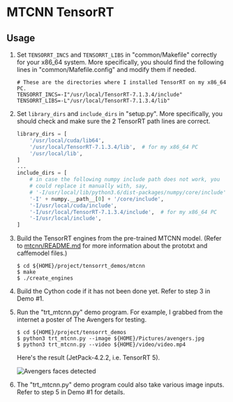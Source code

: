 # MTCNN TensorRT

## Usage

1. Set `TENSORRT_INCS` and `TENSORRT_LIBS` in "common/Makefile" correctly for your x86_64 system. More
   specifically, you should find the following lines in "common/Mafefile.config" and modify them if needed.

   ```
   # These are the directories where I installed TensorRT on my x86_64 PC.
   TENSORRT_INCS=-I"/usr/local/TensorRT-7.1.3.4/include"
   TENSORRT_LIBS=-L"/usr/local/TensorRT-7.1.3.4/lib"
   ```

2. Set `library_dirs` and `include_dirs` in "setup.py". More specifically, you should check and make sure the 2 TensorRT
   path lines are correct.

   ```python
   library_dirs = [
       '/usr/local/cuda/lib64',
       '/usr/local/TensorRT-7.1.3.4/lib',  # for my x86_64 PC
       '/usr/local/lib',
   ]
   ...
   include_dirs = [
       # in case the following numpy include path does not work, you
       # could replace it manually with, say,
       # '-I/usr/local/lib/python3.6/dist-packages/numpy/core/include',
       '-I' + numpy.__path__[0] + '/core/include',
       '-I/usr/local/cuda/include',
       '-I/usr/local/TensorRT-7.1.3.4/include',  # for my x86_64 PC
       '-I/usr/local/include',
   ]
   ```
1. Build the TensorRT engines from the pre-trained MTCNN model.  (Refer to [mtcnn/README.md](https://github.com/jkjung-avt/tensorrt_demos/blob/master/mtcnn/README.md) for more information about the prototxt and caffemodel files.)

   ```shell
   $ cd ${HOME}/project/tensorrt_demos/mtcnn
   $ make
   $ ./create_engines
   ```

2. Build the Cython code if it has not been done yet.  Refer to step 3 in Demo #1.

3. Run the "trt_mtcnn.py" demo program.  For example, I grabbed from the internet a poster of The Avengers for testing.

   ```shell
   $ cd ${HOME}/project/tensorrt_demos
   $ python3 trt_mtcnn.py --image ${HOME}/Pictures/avengers.jpg
   $ python3 trt_mtcnn.py --video ${HOME}/video/video.mp4
   ```

   Here's the result (JetPack-4.2.2, i.e. TensorRT 5).

   ![Avengers faces detected](https://raw.githubusercontent.com/jkjung-avt/tensorrt_demos/master/doc/avengers.png)

4. The "trt_mtcnn.py" demo program could also take various image inputs.  Refer to step 5 in Demo #1 for details.



